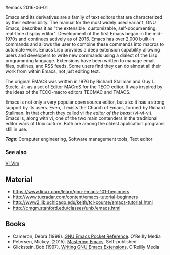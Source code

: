 
#emacs
2016-06-01

Emacs and its derivatives are a family of text editors that are characterized by their extensibility. The manual for the most widely used variant, GNU Emacs, describes it as "the extensible, customizable, self-documenting, real-time display editor". Development of the first Emacs began in the mid-1970s and continues actively as of 2016. Emacs has over 2,000 built-in commands and allows the user to combine these commands into macros to automate work. Emacs Lisp provides a deep extension capability allowing users and developers to write new commands using a dialect of the Lisp programming language. Extensions have been written to manage email, files, outlines, and RSS feeds. Some users find they can do almost all their work from within Emacs, not just editing text.

The original EMACS was written in 1976 by Richard Stallman and Guy L. Steele, Jr. as a set of Editor MACroS for the TECO editor. It was inspired by the ideas of the TECO-macro editors TECMAC and TMACS.

Emacs is not only a very popular open source editor, but also it has a strong support by its users. Even, it exists the Church of Emacs, formed by Richard Stallman. In that church they called vi _the editor of the beast_ (vi-vi-vi). Emacs is, along with vi, one of the two main contenders in the traditional editor wars of Unix culture. Both are among the oldest application programs still in use.

***Tags***: Computer engineering, Software management tools, Text editor

### See also
[Vi_Vim](/vi_vim)
## Material
* https://www.linux.com/learn/gnu-emacs-101-beginners
* http://www.tuxradar.com/content/emacs-tutorial-beginners
* http://www2.lib.uchicago.edu/keith/tcl-course/emacs-tutorial.html
* http://cmgm.stanford.edu/classes/unix/emacs.html

## Books
* Cameron, Debra (1998). [GNU Emacs Pocket Reference](https://www.goodreads.com/book/show/889149.GNU_Emacs_Pocket_Reference). O'Reilly Media
* Petersen, Mickey. (2015). [Mastering Emacs](https://www.goodreads.com/book/show/25587882-mastering-emacs). Self-published
* Glickstein, Bob (1997). [Writing GNU Emacs Extensions](https://www.goodreads.com/book/show/1639039.Writing_GNU_Emacs_Extensions). O'Reilly Media


